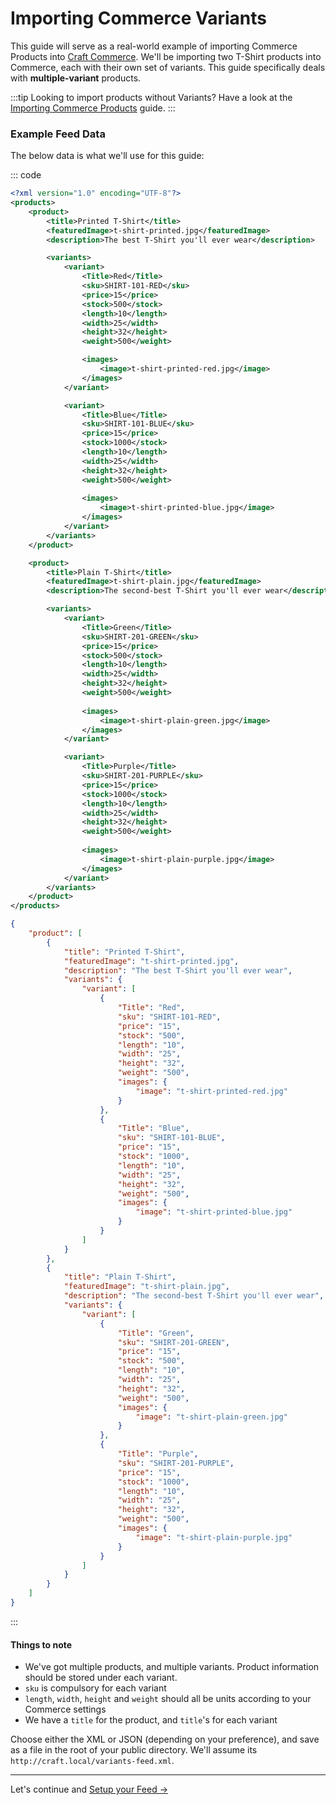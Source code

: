 # Importing Commerce Variants

This guide will serve as a real-world example of importing Commerce Products into [Craft Commerce](http://craftcommerce.com). We'll be importing two T-Shirt products into Commerce, each with their own set of variants. This guide specifically deals with **multiple-variant** products.

:::tip
Looking to import products without Variants? Have a look at the [Importing Commerce Products](docs:guides/importing-commerce-products) guide.
:::

### Example Feed Data

The below data is what we'll use for this guide:

::: code
```xml
<?xml version="1.0" encoding="UTF-8"?>
<products>
    <product>
        <title>Printed T-Shirt</title>
        <featuredImage>t-shirt-printed.jpg</featuredImage>
        <description>The best T-Shirt you'll ever wear</description>

        <variants>
            <variant>
                <Title>Red</Title>
                <sku>SHIRT-101-RED</sku>
                <price>15</price>
                <stock>500</stock>
                <length>10</length>
                <width>25</width>
                <height>32</height>
                <weight>500</weight>

                <images>
                    <image>t-shirt-printed-red.jpg</image>
                </images>
            </variant>

            <variant>
                <Title>Blue</Title>
                <sku>SHIRT-101-BLUE</sku>
                <price>15</price>
                <stock>1000</stock>
                <length>10</length>
                <width>25</width>
                <height>32</height>
                <weight>500</weight>
                
                <images>
                    <image>t-shirt-printed-blue.jpg</image>
                </images>
            </variant>
        </variants>
    </product>

    <product>
        <title>Plain T-Shirt</title>
        <featuredImage>t-shirt-plain.jpg</featuredImage>
        <description>The second-best T-Shirt you'll ever wear</description>

        <variants>
            <variant>
                <Title>Green</Title>
                <sku>SHIRT-201-GREEN</sku>
                <price>15</price>
                <stock>500</stock>
                <length>10</length>
                <width>25</width>
                <height>32</height>
                <weight>500</weight>
                
                <images>
                    <image>t-shirt-plain-green.jpg</image>
                </images>
            </variant>

            <variant>
                <Title>Purple</Title>
                <sku>SHIRT-201-PURPLE</sku>
                <price>15</price>
                <stock>1000</stock>
                <length>10</length>
                <width>25</width>
                <height>32</height>
                <weight>500</weight>
                
                <images>
                    <image>t-shirt-plain-purple.jpg</image>
                </images>
            </variant>
        </variants>
    </product>
</products>
```

```json
{
    "product": [
        {
            "title": "Printed T-Shirt",
            "featuredImage": "t-shirt-printed.jpg",
            "description": "The best T-Shirt you'll ever wear",
            "variants": {
                "variant": [
                    {
                        "Title": "Red",
                        "sku": "SHIRT-101-RED",
                        "price": "15",
                        "stock": "500",
                        "length": "10",
                        "width": "25",
                        "height": "32",
                        "weight": "500",
                        "images": {
                            "image": "t-shirt-printed-red.jpg"
                        }
                    },
                    {
                        "Title": "Blue",
                        "sku": "SHIRT-101-BLUE",
                        "price": "15",
                        "stock": "1000",
                        "length": "10",
                        "width": "25",
                        "height": "32",
                        "weight": "500",
                        "images": {
                            "image": "t-shirt-printed-blue.jpg"
                        }
                    }
                ]
            }
        },
        {
            "title": "Plain T-Shirt",
            "featuredImage": "t-shirt-plain.jpg",
            "description": "The second-best T-Shirt you'll ever wear",
            "variants": {
                "variant": [
                    {
                        "Title": "Green",
                        "sku": "SHIRT-201-GREEN",
                        "price": "15",
                        "stock": "500",
                        "length": "10",
                        "width": "25",
                        "height": "32",
                        "weight": "500",
                        "images": {
                            "image": "t-shirt-plain-green.jpg"
                        }
                    },
                    {
                        "Title": "Purple",
                        "sku": "SHIRT-201-PURPLE",
                        "price": "15",
                        "stock": "1000",
                        "length": "10",
                        "width": "25",
                        "height": "32",
                        "weight": "500",
                        "images": {
                            "image": "t-shirt-plain-purple.jpg"
                        }
                    }
                ]
            }
        }
    ]
}
```
:::

#### Things to note

- We've got multiple products, and multiple variants. Product information should be stored under each variant.
- `sku` is compulsory for each variant
- `length`, `width`, `height` and `weight` should all be units according to your Commerce settings
- We have a `title` for the product, and `title`'s for each variant

Choose either the XML or JSON (depending on your preference), and save as a file in the root of your public directory. We'll assume its `http://craft.local/variants-feed.xml`.

* * *

Let's continue and [Setup your Feed →](docs:guides/importing-commerce-variants/setup-your-feed)
